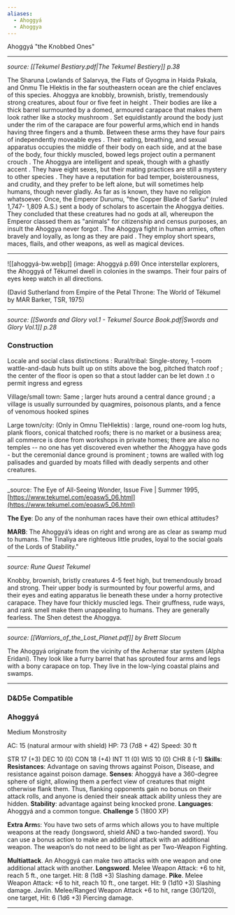 ```yaml
---
aliases:
  - Ahoggyá
  - Ahoggya
---
```

Ahoggyá "the Knobbed Ones"


---
_source: [[Tekumel Bestiary.pdf|The Tekumel Bestiery]]  p.38_

The Sharuna Lowlands of Salarvya, the Flats of Gyogma in Haida Pakala, and Onmu Tle Hlektis in the far southeastern ocean are the chief enclaves of this species. Ahoggya are knobbly, brownish, bristly, tremendously strong creatures, about four or five feet in height . Their bodies are like a thick barrel surmounted by a domed, armoured carapace that makes them look rather like a stocky mushroom . Set equidistantly around the body just under the rim of the carapace are four powerful arms,which end in hands having three fingers and a thumb. Between these arms they have four pairs of independently moveable eyes . Their eating, breathing, and sexual apparatus occupies the middle of their body on each side, and at the base of the body, four thickly muscled, bowed legs project outin a permanent crouch . The Ahoggya are intelligent and speak, though with a ghastly accent . They have eight sexes, but their mating practices are still a mystery to other species . They have a reputation for bad temper, boisterousness, and crudity, and they prefer to be left alone, but will sometimes help humans, though never gladly. As far as is known, they have no religion whatsoever. Once, the Emperor Durumu, "the Copper Blade of Sarku" (ruled 1,747- 1,809 A.S.) sent a body of scholars to ascertain the Ahoggya deities. They concluded that these creatures had no gods at all, whereupon the Emperor classed them as "animals" for citizenship and census purposes, an insult the Ahoggya never forgot . The Ahoggya fight in human armies, often bravely and loyally, as long as they are paid . They employ short spears, maces, flails, and other weapons, as well as magical devices.

---

![[ahoggyá-bw.webp]]
(image: Ahoggyá p.69) 
Once interstellar explorers, the Ahoggyá of Tékumel dwell in colonies in the swamps.  Their four pairs of eyes keep watch in all directions.  

(David Sutherland from Empire of the Petal Throne: The World of Tékumel by MAR Barker, TSR, 1975)

---
_source: [[Swords and Glory vol.1 - Tekumel Source Book.pdf|Swords and Glory Vol.1]]  p.28_  
### Construction  
Locale and social class distinctions : Rural/tribal: Single-storey, 1-room wattle-and-daub huts built up on stilts above the bog, pitched thatch roof ; the center of the floor is open so that a stout ladder can be let down .t o permit ingress and egress

Village/small town: Same ; larger huts around a central dance ground ; a village is usually surrounded by quagmires, poisonous plants, and a fence of venomous hooked spines

Large town/city: (Only in Omnu TleHlektis) : large, round one-room log huts, plank floors, conical thatched roofs; there is no market or a business area; all commerce is done from workshops in private homes; there are also no temples -- no one has yet discovered even whether the Ahoggya have gods - but the ceremonial dance ground is prominent ; towns are walled with log palisades and guarded by moats filled with deadly serpents and other creatures.

---
_source: The Eye of All-Seeing Wonder, Issue Five | Summer 1995, [https://www.tekumel.com/eoasw5_06.html](https://www.tekumel.com/eoasw5_06.html)

**The Eye**: Do any of the nonhuman races have their own ethical attitudes?

**MARB**: The Ahoggyá’s ideas on right and wrong are as clear as swamp mud to humans. The Tinaliya are righteous little prudes, loyal to the social goals of the Lords of Stability."

---
_source: Rune Quest Tekumel_

Knobby, brownish, bristly creatures 4-5 feet high, but tremendously broad and strong. Their upper body is surmounted by four powerful arms, and their eyes and eating apparatus lie beneath these under a horny protective carapace. They have four thickly muscled legs.
Their gruffness, rude ways, and rank smell make them unappealing to humans. They are generally fearless. The Shen detest the Ahoggya.  

---
_source: [[Warriors_of_the_Lost_Planet.pdf]] by Brett Slocum_

The Ahoggyá originate from the vicinity of the Achernar star system (Alpha Eridani). They look like a furry barrel that has sprouted four arms and legs with a bony carapace on top. They live in the low-lying coastal plains and swamps.

---
### D&D5e Compatible
### Ahoggyá
Medium Monstrosity

AC: 15 (natural armour with shield)
HP: 73 (7d8 + 42)
Speed: 30 ft

STR 17 (+3)	DEC 10 (0)	CON 18 (+4)	INT 11 (0)	WIS 10 (0)	CHR 8 (-1)
**Skills**:
**Resistances**:  Advantage on saving throws against Poison, Disease, and resistance against poison damage.
**Senses**: Ahoggyá have a 360-degree sphere of sight, allowing them a perfect view of creatures that might otherwise flank them. Thus, flanking opponents gain no bonus on their attack rolls, and anyone is denied their sneak attack ability unless they are hidden.
**Stability**: advantage against being knocked prone.
**Languages**: Ahoggyá and a common tongue.
**Challenge** 5 (1800 XP)

**Extra Arm**s: You have two sets of arms which allows you to have multiple weapons at the ready (longsword, shield AND a two-handed sword). You can use a bonus action to make an additional attack with an additional weapon. The weapon’s do not need to be light as per Two-Weapon Fighting.

**Multiattack**. An Ahoggyá can make two attacks with one weapon and one additional attack with another.
**Longsword**. Melee Weapon Attack: +6 to hit, reach 5 ft., one target. Hit: 8 (1d8 +3) Slashing damage.
**Pike**. Melee Weapon Attack: +6 to hit, reach 10 ft., one target. Hit: 9 (1d10 +3) Slashing damage.
Javlin. Melee/Ranged Weapon Attack  +6 to hit, range (30/120), one target, Hit: 6 (1d6 +3) Piercing damage.

---
